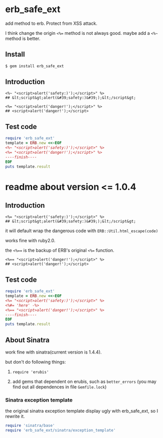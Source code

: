 # erb_safe_ext

add method to erb. Protect from XSS attack.

I think change the origin `<%=` method is not always good. maybe add  a `<%~` method is better. 

## Install

```sh
$ gem install erb_safe_ext
```

## Introduction

``` erb
<%~ "<script>alert('safety:)');</script>" %>
## &lt;script&gt;alert(&#39;safety:)&#39;);&lt;/script&gt;
```

``` erb
<%= "<script>alert('danger!');</script>" %>
## <script>alert('danger!');</script>
```


## Test code

``` ruby
require 'erb_safe_ext'
template = ERB.new <<-EOF
<%~ "<script>alert('safety:)');</script>" %>
<%= "<script>alert('danger!');</script>" %>
----finish----
EOF
puts template.result
```

# readme about version <= 1.0.4

## Introduction

``` erb
<%= "<script>alert('safety:)');</script>" %>
## &lt;script&gt;alert(&#39;safety:)&#39;);&lt;/script&gt;
```

it will default wrap the dangerous code with `ERB::Util.html_escape(code)`

works fine with ruby2.0.

the `<%==` is the backup of ERB's original `<%=` function. 

``` erb
<%== "<script>alert('danger!');</script>" %>
## <script>alert('danger!');</script>
```

## Test code

``` ruby
require 'erb_safe_ext'
template = ERB.new <<-EOF
<%= "<script>alert('safety:)');</script>" %>
<%#= 'here' -%>
<%== "<script>alert('danger!');</script>" %>
----finish----
EOF
puts template.result
```

## About Sinatra
work fine with sinatra(current version is 1.4.4).

but don't do following things:

1. `require 'erubis'`

2. add gems that dependent on erubis, such as `better_errors` (you may find out all dependences in file `Gemfile.lock`)

### Sinatra exception template
the original sinatra exception template display ugly with erb_safe_ext, so I rewrite it.

``` ruby
require 'sinatra/base'
require 'erb_safe_ext/sinatra/exception_template'
```